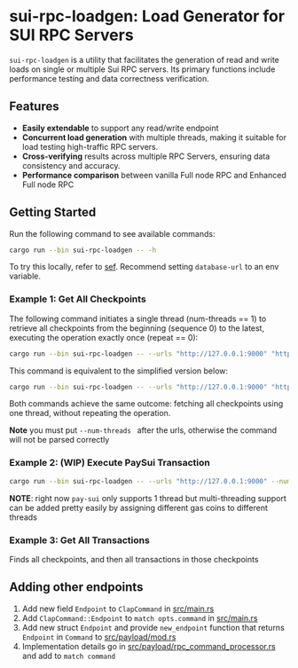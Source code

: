 # sui-rpc-loadgen: Load Generator for SUI RPC Servers

`sui-rpc-loadgen`  is a utility that facilitates the generation of read and write loads on single or multiple Sui RPC servers. Its primary functions include performance testing and data correctness verification.

## Features
- **Easily extendable** to support any read/write endpoint
- **Concurrent load generation** with multiple threads,  making it suitable for load testing high-traffic RPC servers.
- **Cross-verifying** results across multiple RPC Servers, ensuring data consistency and accuracy.
- **Performance comparison** between vanilla Full node RPC and Enhanced Full node RPC

## Getting Started

Run the following command to see available commands:

```bash
cargo run --bin sui-rpc-loadgen -- -h
```

To try this locally, refer to [sef](../sui-test-validator/README.md). Recommend setting `database-url` to an env variable.

### Example 1: Get All Checkpoints

The following command initiates a single thread (num-threads == 1) to retrieve all checkpoints from the beginning (sequence 0) to the latest, executing the operation exactly once (repeat == 0):
```bash
cargo run --bin sui-rpc-loadgen -- --urls "http://127.0.0.1:9000" "http://127.0.0.1:9124" --num-threads 1 get-checkpoints --start 0 --repeat 0 --interval_in_ms 0
```
This command is equivalent to the simplified version below:
```bash
cargo run --bin sui-rpc-loadgen -- --urls "http://127.0.0.1:9000" "http://127.0.0.1:9124" --num-threads 1 get-checkpoints
```
Both commands achieve the same outcome: fetching all checkpoints using one thread, without repeating the operation.

**Note** you must put `--num-threads ` after the urls, otherwise the command will not be parsed correctly

### Example 2: (WIP) Execute PaySui Transaction

```bash
cargo run --bin sui-rpc-loadgen -- --urls "http://127.0.0.1:9000" --num-threads 1 pay-sui --repeat 100
```
**NOTE**: right now `pay-sui` only supports 1 thread but multi-threading support can be added pretty easily by assigning different gas coins to different threads


### Example 3: Get All Transactions
Finds all checkpoints, and then all transactions in those checkpoints


## Adding other endpoints

1. Add new field `Endpoint` to `ClapCommand` in [src/main.rs](src/main.rs)
2. Add `ClapCommand::Endpoint` to `match opts.command` in [src/main.rs](src/main.rs)
3. Add new struct `Endpoint`  and provide `new_endpoint` function that returns `Endpoint` in `Command` to [src/payload/mod.rs](src/payload/mod.rs)
4. Implementation details go in [src/payload/rpc_command_processor.rs](src/payload/rpc_command_processor.rs) and add to `match command`
